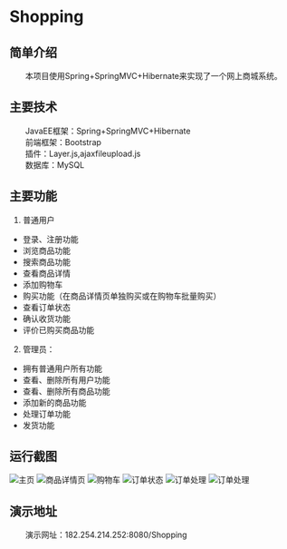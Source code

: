 # Shopping
## 简单介绍
　　本项目使用Spring+SpringMVC+Hibernate来实现了一个网上商城系统。
## 主要技术
　　JavaEE框架：Spring+SpringMVC+Hibernate<br/>
　　前端框架：Bootstrap<br/>
　　插件：Layer.js,ajaxfileupload.js<br/>
　　数据库：MySQL<br/>
## 主要功能
1. 普通用户
* 登录、注册功能
* 浏览商品功能
* 搜索商品功能
* 查看商品详情
* 添加购物车
* 购买功能（在商品详情页单独购买或在购物车批量购买）
* 查看订单状态
* 确认收货功能
* 评价已购买商品功能
2. 管理员：
* 拥有普通用户所有功能
* 查看、删除所有用户功能
* 查看、删除所有商品功能
* 添加新的商品功能
* 处理订单功能
* 发货功能
## 运行截图
![主页](http://i4.buimg.com/588926/4f55a56c600353d3.png)
![商品详情页](http://i2.muimg.com/588926/d9732cf1077364b1.png)
![购物车](http://i2.muimg.com/588926/824c6423b8adee56.png)
![订单状态](http://i4.buimg.com/588926/e768a19233e6a97c.png)
![订单处理](http://i2.muimg.com/588926/00c922b032619e71.png)
![订单处理](http://i2.muimg.com/588926/871acdbef93d7057.png)
## 演示地址
　　演示网址：182.254.214.252:8080/Shopping
